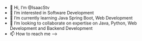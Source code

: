 - 👋 Hi, I’m @IsaacStv
- 👀 I’m interested in Software Development
- 🌱 I’m currently learning Java Spring Boot, Web Development
- 💞️ I’m looking to collaborate on expertise on Java, Python, Web Development and Backend Development
- 📫 How to reach me --> 

<!---
MehmetOzcn/MehmetOzcn is a ✨ special ✨ repository because its `README.md` (this file) appears on your GitHub profile.
You can click the Preview link to take a look at your changes.
--->
